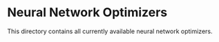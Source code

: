 # Neural Network Optimizers

This directory contains all currently available neural network optimizers.
